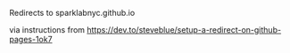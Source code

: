 Redirects to sparklabnyc.github.io

via instructions from https://dev.to/steveblue/setup-a-redirect-on-github-pages-1ok7
